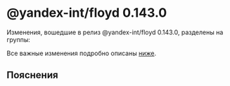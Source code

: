 # @yandex-int/floyd 0.143.0

<!-- ЧЕЛОВЕЧЕСКОЕ ВСТУПЛЕНИЕ -->

Изменения, вошедшие в релиз @yandex-int/floyd 0.143.0, разделены на группы:

Все важные изменения подробно описаны [ниже](#Пояснения).

## Пояснения

